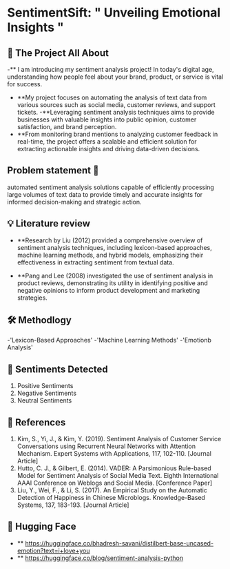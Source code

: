 # SentimentSift:  " Unveiling Emotional Insights "

## 📍 The Project All About 
-** I am introducing  my sentiment analysis project! In today's digital age, understanding how people feel about your brand, product, or service is vital for success. 
- **My project focuses on automating the analysis of text data from various sources such as social media, customer reviews, and support tickets.
-**Leveraging sentiment analysis techniques aims to provide businesses with valuable insights into public opinion, customer satisfaction, and brand perception.
 - **From monitoring brand mentions to analyzing customer feedback in real-time, the project offers a scalable and efficient solution for extracting actionable insights and driving data-driven decisions.

## Problem statement 📝
 automated sentiment analysis solutions capable of efficiently processing large volumes of text data to provide timely and accurate insights for informed decision-making and strategic action.

## 💡 Literature review   


 - **Research by Liu (2012) provided a comprehensive overview of sentiment analysis techniques, including lexicon-based approaches, machine learning methods, and hybrid models, emphasizing their effectiveness in extracting sentiment from textual data. 

 - **Pang and Lee (2008) investigated the use of sentiment analysis in product reviews, demonstrating its utility in identifying positive and negative opinions to inform product development and marketing strategies.

## 🛠️ Methodlogy 

-'Lexicon-Based Approaches'
-'Machine Learning Methods'
-'Emotionb Analysis'

## 🚦 Sentiments Detected 
1. Positive Sentiments
2. Negative Sentiments
3. Neutral Sentiments

## 📝 References 
1. Kim, S., Yi, J., & Kim, Y. (2019). Sentiment Analysis of Customer Service Conversations using Recurrent Neural Networks with Attention Mechanism. Expert Systems with Applications, 117, 102-110. [Journal Article]
2. Hutto, C. J., & Gilbert, E. (2014). VADER: A Parsimonious Rule-based Model for Sentiment Analysis of Social Media Text. Eighth International AAAI Conference on Weblogs and Social Media. [Conference Paper]
3. Liu, Y., Wei, F., & Li, S. (2017). An Empirical Study on the Automatic Detection of Happiness in Chinese Microblogs. Knowledge-Based Systems, 137, 183-193. [Journal Article]


## 🤗 Hugging Face 
- ** https://huggingface.co/bhadresh-savani/distilbert-base-uncased-emotion?text=i+love+you
- ** https://huggingface.co/blog/sentiment-analysis-python
